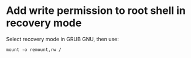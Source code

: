# Add write permission to root shell in recovery mode

Select recovery mode in GRUB GNU, then use:

```
mount -o remount,rw /
```
